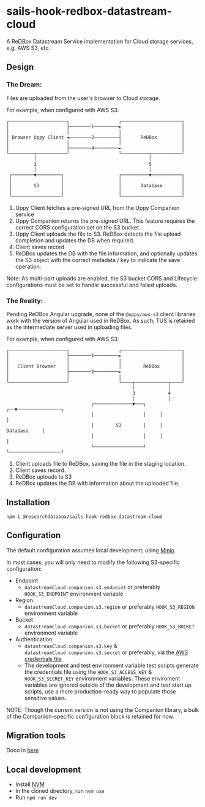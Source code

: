 # sails-hook-redbox-datastream-cloud
A ReDBox Datastream Service implementation for Cloud storage services, e.g. AWS S3, etc.

## Design

### The Dream:

Files are uploaded from the user's browser to Cloud storage. 

For example, when configured with AWS S3:
```
┌─────────────────────┐                  ┌──────────────────────┐
│                     ├────────1─────────►                      │
│                     │                  │                      │
│ Browser Uppy Client ◄────────2─────────┤       ReDBox         │
│                     │                  │                      │
│                     ├────────4─────────►                      │
└─────────┬───────────┘                  └──────────┬───────────┘
          │                                         │
          3                                         5
          │                                         │
 ┌────────▼─────────┐                    ┌──────────▼───────────┐
 │                  │                    │                      │
 │        S3        │                    │       Database       │
 │                  │                    │                      │
 └──────────────────┘                    └──────────────────────┘
```
1. Uppy Client fetches a pre-signed URL from the Uppy Companion service
2. Uppy Companion returns the pre-signed URL. This feature requires the correct CORS configuration set on the S3 bucket. 
3. Uppy Client uploads the file to S3. ReDBox detects the file upload completion and updates the DB when required. 
4. Client saves record
5. ReDBox updates the DB with the file information, and optionally updates the S3 object with the correct metadata / key to indicate the save operation.

Note: As multi-part uploads are enabled, the S3 bucket CORS and Lifecycle configurations must be set to handle successful and failed uploads.

### The Reality:

Pending ReDBox Angular upgrade, none of the `@uppy/aws-s3` client libraries work with the version of Angular used in ReDBox. As such, TUS is retained as the intermediate server used in uploading files.

For example, when configured with AWS S3:

```
┌─────────────────────┐                  ┌──────────────────────┐
│                     ├────────1─────────►                      │
│                     │                  │                      │
│   Client Browser    │                  │        ReDBox        │
│                     ├────────2─────────►                      │
│                     │                  │                      │
└─────────────────────┘                  └────┬────────────┬────┘
                                              │            │
                                              3            4
                                              │            │
                               ┌──────────────▼───┐     ┌──▼────────────────┐
                               │                  │     │                   │
                               │        S3        │     │      Database     │
                               │                  │     │                   │
                               └──────────────────┘     └───────────────────┘
```
1. Client uploads file to ReDBox, saving the file in the staging location.
2. Client saves record.
3. ReDBox uploads to S3
4. ReDBox updates the DB with information about the uploaded file.

## Installation

`npm i @researchdatabox/sails-hook-redbox-datastream-cloud`

## Configuration

The default configuration assumes local development, using [Minio](https://min.io/).

In most cases, you will only need to modify the following S3-specific configuration:

- Endpoint
  - `datastreamCloud.companion.s3.endpoint` or preferably `HOOK_S3_ENDPOINT` environment variable
- Region
  - `datastreamCloud.companion.s3.region` or preferably `HOOK_S3_REGION` environment variable
- Bucket
  - `datastreamCloud.companion.s3.bucket` or preferably `HOOK_S3_BUCKET` environment variable
- Authentication
  - `datastreamCloud.companion.s3.key` & `datastreamCloud.companion.s3.secret`  or preferably, via the [AWS credentials file](https://docs.aws.amazon.com/cli/latest/userguide/cli-configure-files.html)
  - The development and test environment variable test scripts generate the credentials file using the `HOOK_S3_ACCESS_KEY` & `HOOK_S3_SECRET_KEY` environment variables. These enviroment variables are ignored outside of the development and test start up scripts, use a more production-ready way to populate those sensitive values.

NOTE: Though the current version is not using the Companion library, a bulk of the Companion-specific configuration block is retained for now.

## Migration tools

Doco in [here](support/migration/README.md)

## Local development

- Install [NVM](https://github.com/nvm-sh/nvm)
- In the cloned directory, run `nvm use`
- Run `npm run dev`